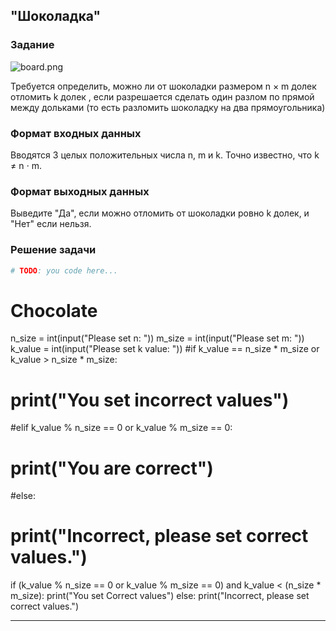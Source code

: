 ## "Шоколадка"

### Задание

![board.png](img/chocolat_lines.png)

Требуется определить, можно ли от шоколадки размером n × m долек отломить k долек , если разрешается сделать один разлом
по прямой между дольками (то есть разломить шоколадку на два прямоугольника)

### Формат входных данных

Вводятся 3 целых положительных числа n, m и k. Точно известно, что k ≠ n ⋅ m.

### Формат выходных данных

Выведите "Да", если можно отломить от шоколадки ровно k долек, и "Нет" если нельзя.

### Решение задачи

```python
# TODO: you code here...
```
# Chocolate
n_size = int(input("Please set n: "))
m_size = int(input("Please set m: "))
k_value = int(input("Please set k value: "))
#if k_value == n_size * m_size or k_value > n_size * m_size:
#    print("You set incorrect values")
#elif k_value % n_size == 0 or k_value % m_size == 0:
#    print("You are correct")
#else:
#   print("Incorrect, please set correct values.")
if (k_value % n_size == 0 or k_value % m_size == 0) and k_value < (n_size * m_size):
    print("You set Correct values")
else:
    print("Incorrect, please set correct values.")

---


